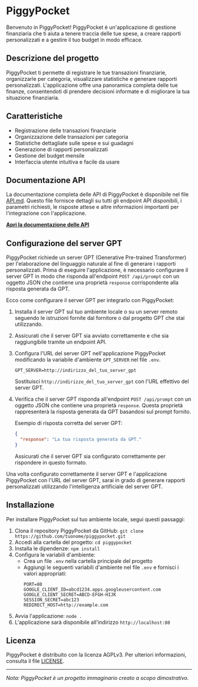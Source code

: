 # PiggyPocket

Benvenuto in PiggyPocket! PiggyPocket è un'applicazione di gestione finanziaria che ti aiuta a tenere traccia delle tue spese, a creare rapporti personalizzati e a gestire il tuo budget in modo efficace.

## Descrizione del progetto

PiggyPocket ti permette di registrare le tue transazioni finanziarie, organizzarle per categoria, visualizzare statistiche e generare rapporti personalizzati. L'applicazione offre una panoramica completa delle tue finanze, consentendoti di prendere decisioni informate e di migliorare la tua situazione finanziaria.

## Caratteristiche

- Registrazione delle transazioni finanziarie
- Organizzazione delle transazioni per categoria
- Statistiche dettagliate sulle spese e sui guadagni
- Generazione di rapporti personalizzati
- Gestione del budget mensile
- Interfaccia utente intuitiva e facile da usare

## Documentazione API

La documentazione completa delle API di PiggyPocket è disponibile nel file [API.md](API.md). Questo file fornisce dettagli su tutti gli endpoint API disponibili, i parametri richiesti, le risposte attese e altre informazioni importanti per l'integrazione con l'applicazione.

**[Apri la documentazione delle API](API.md)**

## Configurazione del server GPT

PiggyPocket richiede un server GPT (Generative Pre-trained Transformer) per l'elaborazione del linguaggio naturale al fine di generare i rapporti personalizzati. Prima di eseguire l'applicazione, è necessario configurare il server GPT in modo che risponda all'endpoint `POST /api/prompt` con un oggetto JSON che contiene una proprietà `response` corrispondente alla risposta generata da GPT.

Ecco come configurare il server GPT per integrarlo con PiggyPocket:

1. Installa il server GPT sul tuo ambiente locale o su un server remoto seguendo le istruzioni fornite dal fornitore o dal progetto GPT che stai utilizzando.
2. Assicurati che il server GPT sia avviato correttamente e che sia raggiungibile tramite un endpoint API.
3. Configura l'URL del server GPT nell'applicazione PiggyPocket modificando la variabile d'ambiente `GPT_SERVER` nel file `.env`.

   ```
   GPT_SERVER=http://indirizzo_del_tuo_server_gpt
   ```

   Sostituisci `http://indirizzo_del_tuo_server_gpt` con l'URL effettivo del server GPT.

4. Verifica che il server GPT risponda all'endpoint `POST /api/prompt` con un oggetto JSON che contiene una proprietà `response`. Questa proprietà rappresenterà la risposta generata da GPT basandosi sul prompt fornito.

   Esempio di risposta corretta del server GPT:

   ```json
   {
     "response": "La tua risposta generata da GPT."
   }
   ```

   Assicurati che il server GPT sia configurato correttamente per rispondere in questo formato.

Una volta configurato correttamente il server GPT e l'applicazione PiggyPocket con l'URL del server GPT, sarai in grado di generare rapporti personalizzati utilizzando l'intelligenza artificiale del server GPT.

## Installazione

Per installare PiggyPocket sul tuo ambiente locale, segui questi passaggi:

1. Clona il repository PiggyPocket da GitHub: `git clone https://github.com/tuonome/piggypocket.git`
2. Accedi alla cartella del progetto: `cd piggypocket`
3. Installa le dipendenze: `npm install`
4. Configura le variabili d'ambiente:
   - Crea un file `.env` nella cartella principale del progetto
   - Aggiungi le seguenti variabili d'ambiente nel file `.env` e fornisci i valori appropriati:
     ```
     PORT=80
     GOOGLE_CLIENT_ID=abcd1234.apps.googleusercontent.com
     GOOGLE_CLIENT_SECRET=ABCD-EFGH-HIJK
     SESSION_SECRET=abc123
     REDIRECT_HOST=http://example.com
     ```
5. Avvia l'applicazione: `node .`
6. L'applicazione sarà disponibile all'indirizzo `http://localhost:80`

## Licenza

PiggyPocket è distribuito con la licenza AGPLv3. Per ulteriori informazioni, consulta il file [LICENSE](LICENSE).

---

*Nota: PiggyPocket è un progetto immaginario creato a scopo dimostrativo.*